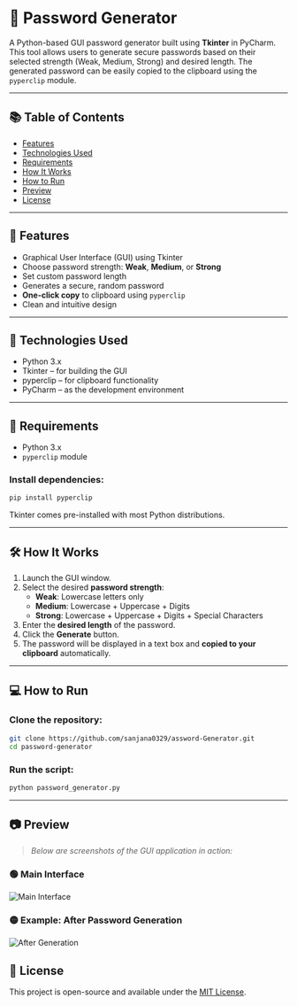 # 🔐 Password Generator

A Python-based GUI password generator built using **Tkinter** in PyCharm. This tool allows users to generate secure passwords based on their selected strength (Weak, Medium, Strong) and desired length. The generated password can be easily copied to the clipboard using the `pyperclip` module.

---

## 📚 Table of Contents

- [Features](#-features)
- [Technologies Used](#-technologies-used)
- [Requirements](#-requirements)
- [How It Works](#how-it-works)
- [How to Run](#-how-to-run)
- [Preview](#-preview)
- [License](#-license)

---

## 🚀 Features

- Graphical User Interface (GUI) using Tkinter
- Choose password strength: **Weak**, **Medium**, or **Strong**
- Set custom password length
- Generates a secure, random password
- **One-click copy** to clipboard using `pyperclip`
- Clean and intuitive design

---

## 🧰 Technologies Used

- Python 3.x
- Tkinter – for building the GUI
- pyperclip – for clipboard functionality
- PyCharm – as the development environment

---

## 📌 Requirements

- Python 3.x
- `pyperclip` module

### Install dependencies:

```bash
pip install pyperclip
```

Tkinter comes pre-installed with most Python distributions.

---

## 🛠️ How It Works

1. Launch the GUI window.
2. Select the desired **password strength**:
   - **Weak**: Lowercase letters only
   - **Medium**: Lowercase + Uppercase + Digits
   - **Strong**: Lowercase + Uppercase + Digits + Special Characters
3. Enter the **desired length** of the password.
4. Click the **Generate** button.
5. The password will be displayed in a text box and **copied to your clipboard** automatically.

---

## 💻 How to Run

### Clone the repository:

```bash
git clone https://github.com/sanjana0329/assword-Generator.git
cd password-generator
```

### Run the script:

```bash
python password_generator.py
```

---


## 📷 Preview

> _Below are screenshots of the GUI application in action:_

### 🟢 Main Interface

![Main Interface](screenshot.png)

### 🟡 Example: After Password Generation

![After Generation](screenshot_after.png)




## 📄 License

This project is open-source and available under the [MIT License](LICENSE).
